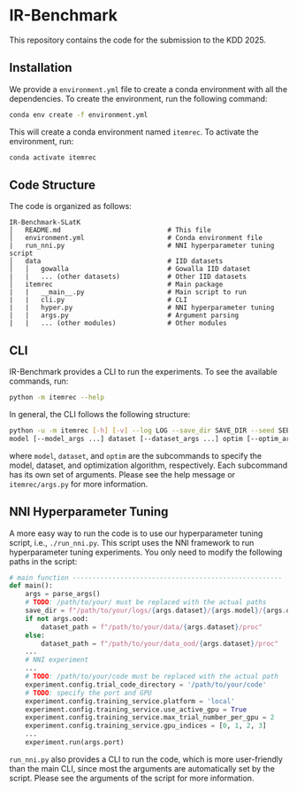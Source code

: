 # IR-Benchmark

This repository contains the code for the submission to the KDD 2025.

## Installation

We provide a `environment.yml` file to create a conda environment with all the dependencies. To create the environment, run the following command:

```bash
conda env create -f environment.yml
```

This will create a conda environment named `itemrec`. To activate the environment, run:

```bash
conda activate itemrec
```

## Code Structure

The code is organized as follows:

```
IR-Benchmark-SLatK
│   README.md                           # This file
│   environment.yml                     # Conda environment file
|   run_nni.py                          # NNI hyperparameter tuning script
│   data                                # IID datasets
│   │   gowalla                         # Gowalla IID dataset
|   |   ... (other datasets)            # Other IID datasets
│   itemrec                             # Main package
|   |   __main__.py                     # Main script to run 
|   |   cli.py                          # CLI
|   |   hyper.py                        # NNI hyperparameter tuning
|   |   args.py                         # Argument parsing
|   |   ... (other modules)             # Other modules
```

## CLI

IR-Benchmark provides a CLI to run the experiments. To see the available commands, run:

```bash
python -m itemrec --help
```

In general, the CLI follows the following structure:

```bash
python -u -m itemrec [-h] [-v] --log LOG --save_dir SAVE_DIR --seed SEED 
model [--model_args ...] dataset [--dataset_args ...] optim [--optim_args ...]
```

where `model`, `dataset`, and `optim` are the subcommands to specify the model, dataset, and optimization algorithm, respectively. Each subcommand has its own set of arguments. Please see the help message or `itemrec/args.py` for more information.


## NNI Hyperparameter Tuning

A more easy way to run the code is to use our hyperparameter tuning script, i.e., `./run_nni.py`. This script uses the NNI framework to run hyperparameter tuning experiments. You only need to modify the following paths in the script:

```python
# main function -----------------------------------------------------
def main():
    args = parse_args()
    # TODO: /path/to/your/ must be replaced with the actual paths
    save_dir = f"/path/to/your/logs/{args.dataset}/{args.model}/{args.optim}"
    if not args.ood:
        dataset_path = f"/path/to/your/data/{args.dataset}/proc"
    else:
        dataset_path = f"/path/to/your/data_ood/{args.dataset}/proc"
    ...
    # NNI experiment
    ...
    # TODO: /path/to/your/code must be replaced with the actual path
    experiment.config.trial_code_directory = '/path/to/your/code'
    # TODO: specify the port and GPU
    experiment.config.training_service.platform = 'local'
    experiment.config.training_service.use_active_gpu = True
    experiment.config.training_service.max_trial_number_per_gpu = 2
    experiment.config.training_service.gpu_indices = [0, 1, 2, 3]
    ...
    experiment.run(args.port)
```

`run_nni.py` also provides a CLI to run the code, which is more user-friendly than the main CLI, since most the arguments are automatically set by the script. Please see the arguments of the script for more information.
